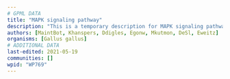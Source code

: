 ```yaml
---
# GPML DATA
title: "MAPK signaling pathway"
description: "This is a temporary description for MAPK signaling pathway"
authors: [MaintBot, Khanspers, Ddigles, Egonw, Mkutmon, DeSl, Eweitz]
organisms: [Gallus gallus]
# ADDITIONAL DATA
last-edited: 2021-05-19
communities: []
wpid: "WP769"
---
```

